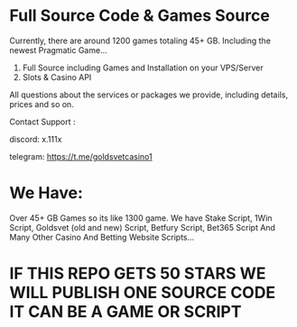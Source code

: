 # Full Source Code & Games Source

Currently, there are around 1200 games totaling 45+ GB. Including the newest Pragmatic Game...

1. Full Source including Games and Installation on your VPS/Server
2. Slots & Casino API

All questions about the services or packages we provide, including details, prices and so on.

Contact Support :

discord: x.111x

telegram: https://t.me/goldsvetcasino1



# We Have:

Over 45+ GB Games so its like 1300 game. We have Stake Script, 1Win Script, Goldsvet (old and new) Script, Betfury Script, Bet365 Script And Many Other Casino And Betting Website Scripts...

# IF THIS REPO GETS 50 STARS WE WILL PUBLISH ONE SOURCE CODE IT CAN BE A GAME OR SCRIPT
